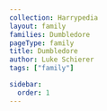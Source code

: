 ```yaml
---
collection: Harrypedia
layout: family
families: Dumbledore
pageType: family
title: Dumbledore
author: Luke Schierer
tags: ["family"]

sidebar:
  order: 1
---
```

